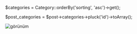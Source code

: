 $categories = Category::orderBy('sorting', 'asc')->get();

$post_categories = $post->categories->pluck('id')->toArray();

![görünüm](https://www.hizliresim.com/o9wi6q3)
